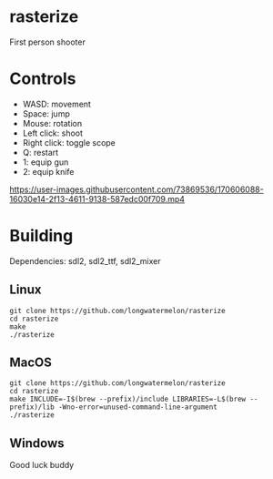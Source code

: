 # rasterize
First person shooter

# Controls
* WASD: movement
* Space: jump
* Mouse: rotation
* Left click: shoot
* Right click: toggle scope
* Q: restart
* 1: equip gun
* 2: equip knife

https://user-images.githubusercontent.com/73869536/170606088-16030e14-2f13-4611-9138-587edc00f709.mp4

# Building
Dependencies: sdl2, sdl2_ttf, sdl2_mixer
  
## Linux
```
git clone https://github.com/longwatermelon/rasterize
cd rasterize
make
./rasterize
```

## MacOS
```
git clone https://github.com/longwatermelon/rasterize
cd rasterize
make INCLUDE=-I$(brew --prefix)/include LIBRARIES=-L$(brew --prefix)/lib -Wno-error=unused-command-line-argument
./rasterize
```

## Windows

Good luck buddy

